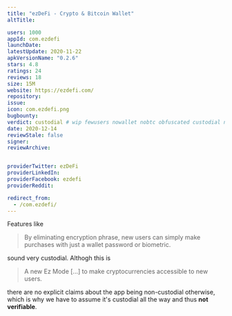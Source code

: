 ```yaml
---
title: "ezDeFi - Crypto & Bitcoin Wallet"
altTitle: 

users: 1000
appId: com.ezdefi
launchDate: 
latestUpdate: 2020-11-22
apkVersionName: "0.2.6"
stars: 4.8
ratings: 24
reviews: 18
size: 15M
website: https://ezdefi.com/
repository: 
issue: 
icon: com.ezdefi.png
bugbounty: 
verdict: custodial # wip fewusers nowallet nobtc obfuscated custodial nosource nonverifiable reproducible bounty defunct
date: 2020-12-14
reviewStale: false
signer: 
reviewArchive:


providerTwitter: ezDeFi
providerLinkedIn: 
providerFacebook: ezdefi
providerReddit: 

redirect_from:
  - /com.ezdefi/
---
```



Features like

> By eliminating encryption phrase, new users can simply make purchases with
  just a wallet password or biometric.

sound very custodial. Althogh this is

> A new Ez Mode [...] to make cryptocurrencies accessible to new users.

there are no explicit claims about the app being non-custodial otherwise, which
is why we have to assume it's custodial all the way and thus **not verifiable**.